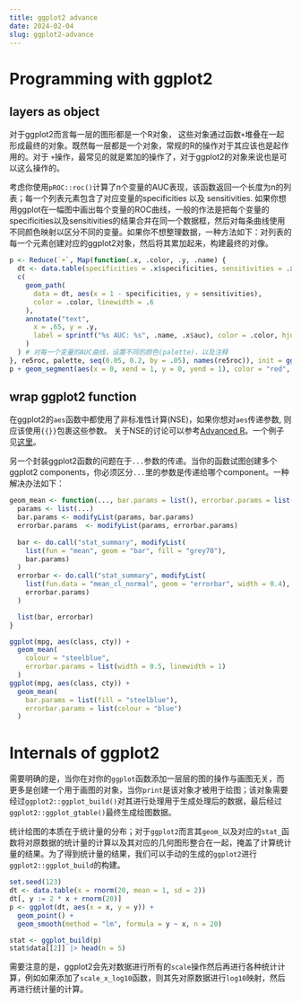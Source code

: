 ```yaml
---
title: ggplot2 advance
date: 2024-02-04
slug: ggplot2-advance
---
```


<script>
document.querySelectorAll('pre,table,#TableOfContents, highlight').forEach(node => {
  function fullwidth(el) {
    el.classList.add('fullwidth');
  }
  switch (node.tagName) {
    case 'PRE':
      const el = node.firstElementChild;
      el?.tagName === 'CODE' && el.scrollWidth > el.offsetWidth && fullwidth(el.parentNode);
      break;
    case 'TABLE':
      const p = node.parentElement;
      p && p.offsetWidth < node.offsetWidth && fullwidth(node);
      break;
    default:
      // assume it's #TableOfContents for now
      node.querySelectorAll('a').forEach(a => {
        // if a TOC line is wrapped, make TOC full-width
        !node.classList.contains('fullwidth') && a.getClientRects().length > 1 && fullwidth(node);
      });
  }
});
</script>

# Programming with ggplot2

## layers as object

对于ggplot2而言每一层的图形都是一个R对象， 这些对象通过函数`+`堆叠在一起形成最终的对象。既然每一层都是一个对象，常规的R的操作对于其应该也是起作用的。对于 `+`操作，最常见的就是累加的操作了，对于ggplot2的对象来说也是可以这么操作的。

考虑你使用`pROC::roc()`计算了n个变量的AUC表现，该函数返回一个长度为n的列表；每一个列表元素包含了对应变量的specificities 以及 sensitivities. 如果你想用ggplot在一幅图中画出每个变量的ROC曲线，一般的作法是把每个变量的specificities以及sensitivities的结果合并在同一个数据框，然后对每条曲线使用不同颜色映射以区分不同的变量。如果你不想整理数据，一种方法如下：对列表的每一个元素创建对应的ggplot2对象，然后将其累加起来，构建最终的对像。


```r
p <- Reduce(`+`, Map(function(.x, .color, .y, .name) {
  dt <- data.table(specificities = .x$specificities, sensitivities = .x$sensitivities)
  c(
    geom_path(
      data = dt, aes(x = 1 - specificities, y = sensitivities),
      color = .color, linewidth = .6
    ),
    annotate("text",
      x = .65, y = .y,
      label = sprintf("%s AUC: %s", .name, .x$auc), color = .color, hjust = 0
    )
  ) # 对每一个变量的AUC曲线，设置不同的颜色(palette)，以及注释
}, re5roc, palette, seq(0.05, 0.2, by = .05), names(re5roc)), init = ggplot())
p + geom_segment(aes(x = 0, xend = 1, y = 0, yend = 1), color = "red", linetype = "dashed")
```


## wrap ggplot2 function

在ggplot2的`aes`函数中都使用了非标准性计算(NSE)，如果你想对`aes`传递参数, 则应该使用`{{}}`包裹这些参数。
关于NSE的讨论可以参考[Advanced R](https://adv-r.hadley.nz/)。一个例子见[这里](https://cying.org/en-work/2023/06/wrap-ggplot2-function/)。


另一个封装ggplot2函数的问题在于`...`参数的传递。当你的函数试图创建多个ggplot2 components，你必须区分`...`里的参数是传递给哪个component。一种解决办法如下：

```r
geom_mean <- function(..., bar.params = list(), errorbar.params = list()) {
  params <- list(...)
  bar.params <- modifyList(params, bar.params)
  errorbar.params  <- modifyList(params, errorbar.params)
  
  bar <- do.call("stat_summary", modifyList(
    list(fun = "mean", geom = "bar", fill = "grey70"),
    bar.params)
  )
  errorbar <- do.call("stat_summary", modifyList(
    list(fun.data = "mean_cl_normal", geom = "errorbar", width = 0.4),
    errorbar.params)
  )

  list(bar, errorbar)
}

ggplot(mpg, aes(class, cty)) + 
  geom_mean(
    colour = "steelblue",
    errorbar.params = list(width = 0.5, linewidth = 1)
  )
ggplot(mpg, aes(class, cty)) + 
  geom_mean(
    bar.params = list(fill = "steelblue"),
    errorbar.params = list(colour = "blue")
  )
```


# Internals of ggplot2

需要明确的是，当你在对你的`ggplot`函数添加一层层的图的操作与画图无关，而更多是创建一个用于画图的对象，当你`print`是该对象才被用于绘图；该对象需要经过`ggplot2::ggplot_build()`对其进行处理用于生成处理后的数据，最后经过`ggplot2::ggplot_gtable()`最终生成绘图数据。

统计绘图的本质在于统计量的分布；对于`ggplot2`而言其`geom_`以及对应的`stat_`函数将对原数据的统计量的计算以及其对应的几何图形整合在一起，掩盖了计算统计量的结果。为了得到统计量的结果，我们可以手动的生成的`ggplot2`进行`ggplot2::ggplot_build`的构建。


```r
set.seed(123)
dt <- data.table(x = rnorm(20, mean = 1, sd = 2))
dt[, y := 2 * x + rnorm(20)]
p <- ggplot(dt, aes(x = x, y = y)) +
  geom_point() +
  geom_smooth(method = "lm", formula = y ~ x, n = 20)

stat <- ggplot_build(p)
stat$data[[2]] |> head(n = 5)
```

需要注意的是，ggplot2会先对数据进行所有的`scale`操作然后再进行各种统计计算，例如如果添加了`scale_x_log10`函数，则其先对原数据进行`log10`映射，然后再进行统计量的计算。


